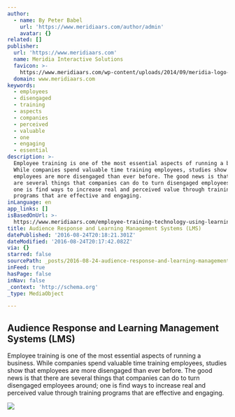 ```yaml
---
author:
  - name: By Peter Babel
    url: 'https://www.meridiaars.com/author/admin'
    avatar: {}
related: []
publisher:
  url: 'https://www.meridiaars.com'
  name: Meridia Interactive Solutions
  favicon: >-
    https://www.meridiaars.com/wp-content/uploads/2014/09/meridia-logo-favicon.png
  domain: www.meridiaars.com
keywords:
  - employees
  - disengaged
  - training
  - aspects
  - companies
  - perceived
  - valuable
  - one
  - engaging
  - essential
description: >-
  Employee training is one of the most essential aspects of running a business.
  While companies spend valuable time training employees, studies show that
  employees are more disengaged than ever before. The good news is that there
  are several things that companies can do to turn disengaged employees around;
  one is find ways to increase real and perceived value through training
  programs that are effective and engaging.
inLanguage: en
app_links: []
isBasedOnUrl: >-
  https://www.meridiaars.com/employee-training-technology-using-learning-management-systems
title: Audience Response and Learning Management Systems (LMS)
datePublished: '2016-08-24T20:18:21.301Z'
dateModified: '2016-08-24T20:17:42.082Z'
via: {}
starred: false
sourcePath: _posts/2016-08-24-audience-response-and-learning-management-systems-lms.md
inFeed: true
hasPage: false
inNav: false
_context: 'http://schema.org'
_type: MediaObject

---
```

<article style=""><h1>Audience Response and Learning Management Systems (LMS)</h1><p>Employee training is one of the most essential aspects of running a business. While companies spend valuable time training employees, studies show that employees are more disengaged than ever before. The good news is that there are several things that companies can do to turn disengaged employees around; one is find ways to increase real and perceived value through training programs that are effective and engaging.</p><img src="https://www.meridiaars.com/wp-content/uploads/2014/10/training-and-education.jpg" /></article>